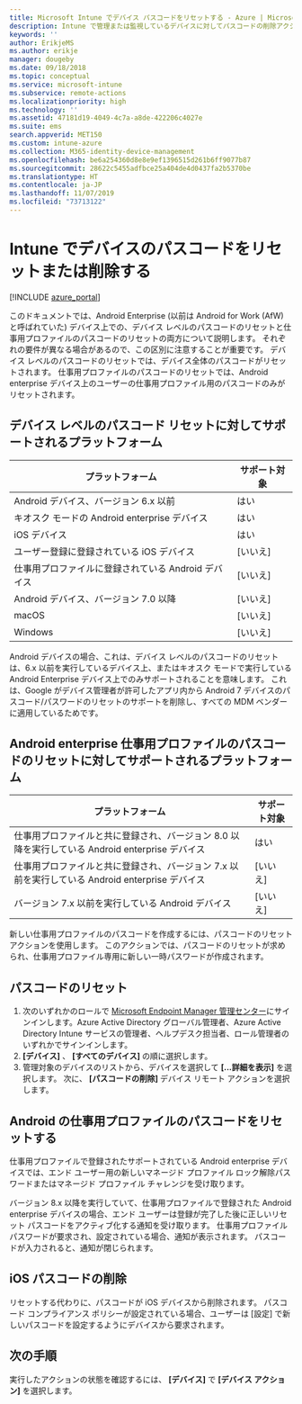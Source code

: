 ```yaml
---
title: Microsoft Intune でデバイス パスコードをリセットする - Azure | Microsoft Docs
description: Intune で管理または監視しているデバイスに対してパスコードの削除アクションを使用して、パスコードを削除またはリセットします。
keywords: ''
author: ErikjeMS
ms.author: erikje
manager: dougeby
ms.date: 09/18/2018
ms.topic: conceptual
ms.service: microsoft-intune
ms.subservice: remote-actions
ms.localizationpriority: high
ms.technology: ''
ms.assetid: 47181d19-4049-4c7a-a8de-422206c4027e
ms.suite: ems
search.appverid: MET150
ms.custom: intune-azure
ms.collection: M365-identity-device-management
ms.openlocfilehash: be6a254360d8e8e9ef1396515d261b6ff9077b87
ms.sourcegitcommit: 28622c5455adfbce25a404de4d0437fa2b5370be
ms.translationtype: HT
ms.contentlocale: ja-JP
ms.lasthandoff: 11/07/2019
ms.locfileid: "73713122"
---
```

# <a name="reset-or-remove-a-device-passcode-in-intune"></a>Intune でデバイスのパスコードをリセットまたは削除する

[!INCLUDE [azure_portal](../includes/azure_portal.md)]

このドキュメントでは、Android Enterprise (以前は Android for Work (AfW) と呼ばれていた) デバイス上での、デバイス レベルのパスコードのリセットと仕事用プロファイルのパスコードのリセットの両方について説明します。 それぞれの要件が異なる場合があるので、この区別に注意することが重要です。 デバイス レベルのパスコードのリセットでは、デバイス全体のパスコードがリセットされます。 仕事用プロファイルのパスコードのリセットでは、Android enterprise デバイス上のユーザーの仕事用プロファイル用のパスコードのみがリセットされます。

## <a name="supported-platforms-for-device-level-passcode-reset"></a>デバイス レベルのパスコード リセットに対してサポートされるプラットフォーム

| プラットフォーム | サポート対象 |
| ---- | ---- |
| Android デバイス、バージョン 6.x 以前 | はい |
| キオスク モードの Android enterprise デバイス | はい |
| iOS デバイス | はい |
| ユーザー登録に登録されている iOS デバイス | [いいえ] |
| 仕事用プロファイルに登録されている Android デバイス | [いいえ] |
| Android デバイス、バージョン 7.0 以降 | [いいえ] |
| macOS | [いいえ] |
| Windows | [いいえ] |

Android デバイスの場合、これは、デバイス レベルのパスコードのリセットは、6.x 以前を実行しているデバイス上、またはキオスク モードで実行している Android Enterprise デバイス上でのみサポートされることを意味します。 これは、Google がデバイス管理者が許可したアプリ内から Android 7 デバイスのパスコード/パスワードのリセットのサポートを削除し、すべての MDM ベンダーに適用しているためです。

## <a name="supported-platforms-for-android-enterprise-work-profile-passcode-reset"></a>Android enterprise 仕事用プロファイルのパスコードのリセットに対してサポートされるプラットフォーム

| プラットフォーム | サポート対象 |
| ---- | ---- |
| 仕事用プロファイルと共に登録され、バージョン 8.0 以降を実行している Android enterprise デバイス | はい |
| 仕事用プロファイルと共に登録され、バージョン 7.x 以前を実行している Android enterprise デバイス | [いいえ] |
| バージョン 7.x 以前を実行している Android デバイス | [いいえ] |

新しい仕事用プロファイルのパスコードを作成するには、パスコードのリセット アクションを使用します。 このアクションでは、パスコードのリセットが求められ、仕事用プロファイル専用に新しい一時パスワードが作成されます。 

## <a name="reset-a-passcode"></a>パスコードのリセット


1. 次のいずれかのロールで [Microsoft Endpoint Manager 管理センター](https://go.microsoft.com/fwlink/?linkid=2109431)にサインインします。Azure Active Directory グローバル管理者、Azure Active Directory Intune サービスの管理者、ヘルプデスク担当者、ロール管理者のいずれかでサインインします。
2. **[デバイス]** 、 **[すべてのデバイス]** の順に選択します。
3. 管理対象のデバイスのリストから、デバイスを選択して **[...詳細を表示]** を選択します。 次に、 **[パスコードの削除]** デバイス リモート アクションを選択します。

## <a name="reset-android-work-profile-passcodes"></a>Android の仕事用プロファイルのパスコードをリセットする

仕事用プロファイルで登録されたサポートされている Android enterprise デバイスでは、エンド ユーザー用の新しいマネージド プロファイル ロック解除パスワードまたはマネージド プロファイル チャレンジを受け取ります。

バージョン 8.x 以降を実行していて、仕事用プロファイルで登録された Android enterprise デバイスの場合、エンド ユーザーは登録が完了した後に正しいリセット パスコードをアクティブ化する通知を受け取ります。 仕事用プロファイル パスワードが要求され、設定されている場合、通知が表示されます。 パスコードが入力されると、通知が閉じられます。


## <a name="remove-ios-passcodes"></a>iOS パスコードの削除

リセットする代わりに、パスコードが iOS デバイスから削除されます。 パスコード コンプライアンス ポリシーが設定されている場合、ユーザーは [設定] で新しいパスコードを設定するようにデバイスから要求されます。

## <a name="next-steps"></a>次の手順

実行したアクションの状態を確認するには、 **[デバイス]** で **[デバイス アクション]** を選択します。
